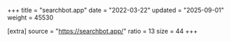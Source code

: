 +++
title = "searchbot.app"
date = "2022-03-22"
updated = "2025-09-01"
weight = 45530

[extra]
source = "https://searchbot.app/"
ratio = 13
size = 44
+++

